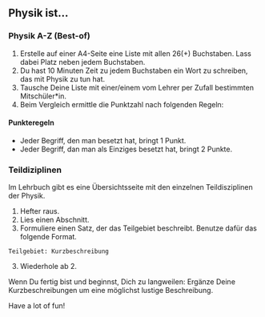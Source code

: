 ## Physik ist...

### Physik A-Z (Best-of)

1. Erstelle auf einer A4-Seite eine Liste mit allen 26(+) Buchstaben. Lass dabei Platz neben jedem Buchstaben.
2. Du hast 10 Minuten Zeit zu jedem Buchstaben ein Wort zu schreiben, das mit Physik zu tun hat.
3. Tausche Deine Liste mit einer/einem vom Lehrer per Zufall bestimmten Mitschüler*in.
4. Beim Vergleich ermittle die Punktzahl nach folgenden Regeln:

#### Punkteregeln

- Jeder Begriff, den man besetzt hat, bringt 1 Punkt.
- Jeder Begriff, dan man als Einziges besetzt hat, bringt 2 Punkte.

### Teildiziplinen

Im Lehrbuch gibt es eine Übersichtsseite mit den einzelnen Teildisziplinen der Physik.

1. Hefter raus.
2. Lies einen Abschnitt.
2. Formuliere einen Satz, der das Teilgebiet beschreibt. Benutze dafür das folgende Format.
~~~
Teilgebiet: Kurzbeschreibung
~~~
3. Wiederhole ab 2.

Wenn Du fertig bist und beginnst, Dich zu langweilen: Ergänze Deine Kurzbeschreibungen um eine möglichst lustige Beschreibung.


Have a lot of fun!

